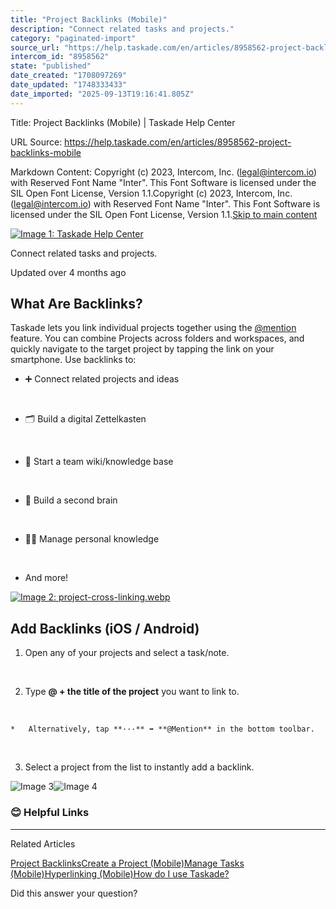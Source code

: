 ```yaml
---
title: "Project Backlinks (Mobile)"
description: "Connect related tasks and projects."
category: "paginated-import"
source_url: "https://help.taskade.com/en/articles/8958562-project-backlinks-mobile"
intercom_id: "8958562"
state: "published"
date_created: "1708097269"
date_updated: "1748333433"
date_imported: "2025-09-13T19:16:41.805Z"
---
```


Title: Project Backlinks (Mobile) | Taskade Help Center

URL Source: https://help.taskade.com/en/articles/8958562-project-backlinks-mobile

Markdown Content:
Copyright (c) 2023, Intercom, Inc. (legal@intercom.io) with Reserved Font Name "Inter". This Font Software is licensed under the SIL Open Font License, Version 1.1.Copyright (c) 2023, Intercom, Inc. (legal@intercom.io) with Reserved Font Name "Inter". This Font Software is licensed under the SIL Open Font License, Version 1.1.[Skip to main content](https://help.taskade.com/en/articles/8958562-project-backlinks-mobile#main-content)

[![Image 1: Taskade Help Center](https://downloads.intercomcdn.com/i/o/490280/d14603621e78c833c2d0e66f/2d1230f35f3009fff25b2989e93312a5.png)](https://help.taskade.com/en/)

Connect related tasks and projects.

Updated over 4 months ago

**What Are Backlinks?**
-----------------------

Taskade lets you link individual projects together using the [@mention](https://intercom.help/taskade/en/articles/8958438) feature. You can combine Projects across folders and workspaces, and quickly navigate to the target project by tapping the link on your smartphone. Use backlinks to:

*   ➕ Connect related projects and ideas

​

*   🗂️ Build a digital Zettelkasten

​

*   📑 Start a team wiki/knowledge base

​

*   🧠 Build a second brain

​

*   🤹‍♂️ Manage personal knowledge

​

*   And more!

[![Image 2: project-cross-linking.webp](https://taskade.intercom-attachments-7.com/i/o/965378529/3bb0d4b2e2e0dabd1cb2f455/6589986334739?expires=1757792700&signature=1304adddea8a23d3f7542ffa700ce4020243f766e2e01643e72e1f91ff87c229&req=fSYiFc52mINWFb4f3HP0gKdPpYGIwL0GT%2B3MEu8u4ksfsJ1IcOssW0QCffOh%0AK1PX%2FSTizYdg3FwGlg%3D%3D%0A)](https://taskade.intercom-attachments-7.com/i/o/965378529/3bb0d4b2e2e0dabd1cb2f455/6589986334739?expires=1757792700&signature=1304adddea8a23d3f7542ffa700ce4020243f766e2e01643e72e1f91ff87c229&req=fSYiFc52mINWFb4f3HP0gKdPpYGIwL0GT%2B3MEu8u4ksfsJ1IcOssW0QCffOh%0AK1PX%2FSTizYdg3FwGlg%3D%3D%0A)

**Add Backlinks (iOS / Android)**
---------------------------------

1.   Open any of your projects and select a task/note.

​

2.   Type **@ + the title of the project** you want to link to.

​

    *   Alternatively, tap **···** ➡ **@Mention** in the bottom toolbar.

​

3.   Select a project from the list to instantly add a backlink.

![Image 3](https://taskade.intercom-attachments-7.com/i/o/965378528/0877f0be1ea02d41d831f6e2/23473480540563?expires=1757916000&signature=35aaac2351eefb44b9458d4bfa9baf4490cd2af18bc01901a67fa7979b279984&req=fSYiFc52mINXFb4X1HO4gSeBob7CFQMzXupft4ekH3LYVmQ96HFi9QlroTCj%0A)![Image 4](https://taskade.intercom-attachments-7.com/i/o/965378533/af4d90b280a6a13191ebd622/23473488739347?expires=1757916000&signature=baefc0796729d92f81bdac5b0ccc67b7fe9a114c578dcd32acc1575a42b450ee&req=fSYiFc52mIJcFb4X1HO4gdh58fOyYhyIJxXfCsQdxsAoF1J%2BAZUSwlpKFe5v%0A)

### **😊 Helpful Links**

* * *

Related Articles

[Project Backlinks](https://help.taskade.com/en/articles/8958504-project-backlinks)[Create a Project (Mobile)](https://help.taskade.com/en/articles/8958560-create-a-project-mobile)[Manage Tasks (Mobile)](https://help.taskade.com/en/articles/8958573-manage-tasks-mobile)[Hyperlinking (Mobile)](https://help.taskade.com/en/articles/8958580-hyperlinking-mobile)[How do I use Taskade?](https://help.taskade.com/en/articles/8958645-how-do-i-use-taskade)

Did this answer your question?
